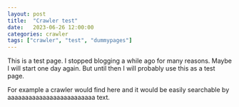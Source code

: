 ```yaml
---
layout: post
title:  "Crawler test"
date:   2023-06-26 12:00:00
categories: crawler
tags: ["crawler", "test", "dummypages"]
---
```


This is a test page. I stopped blogging a while ago for many reasons. Maybe I will start one day again. But until then I will probably use this as a test page.

For example a crawler would find here and it would be easily searchable by aaaaaaaaaaaaaaaaaaaaaaaaa text.
